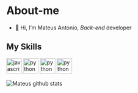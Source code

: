 # About-me

- 👋 Hi, I’m Mateus Antonio, *Back-end* developer

## My Skills
<img src="https://cdn.icon-icons.com/icons2/2108/PNG/512/javascript_icon_130900.png" alt="javascript" width="40" height="40" style="max-width:100%;"></img>
<img src="https://cdn.icon-icons.com/icons2/112/PNG/512/python_18894.png" alt="python" width="40" height="40" style="max-width:100%;"></img>
<img src="https://cdn.icon-icons.com/icons2/2415/PNG/512/php_plain_logo_icon_146397.png" alt="python" width="40" height="40" style="max-width:100%;"></img>
<img src="https://cdn.worldvectorlogo.com/logos/golang-1.svg" alt="python" width="40" height="40" style="max-width:100%;"></img>

![Mateus github stats](https://github-readme-stats.vercel.app/api?username=mateusantonioofc&show_icons=true&count_private=true&theme=holi)

